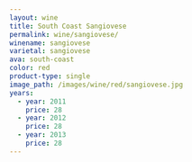 ```yaml
---
layout: wine
title: South Coast Sangiovese
permalink: wine/sangiovese/
winename: sangiovese
varietal: sangiovese
ava: south-coast
color: red
product-type: single
image_path: /images/wine/red/sangiovese.jpg
years:
  - year: 2011
    price: 28
  - year: 2012
    price: 28
  - year: 2013
    price: 28
---
```



